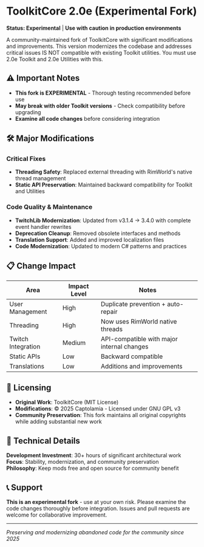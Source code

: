 # ToolkitCore 2.0e (Experimental Fork)

**Status: Experimental** | **Use with caution in production environments**

A community-maintained fork of ToolkitCore with significant modifications and improvements. This version modernizes the codebase and addresses critical issues IS NOT compatible with existing Toolkit utilities.
You must use 2.0e Toolkit and 2.0e Utilities with this.

## ⚠️ Important Notes

- **This fork is EXPERIMENTAL** - Thorough testing recommended before use
- **May break with older Toolkit versions** - Check compatibility before upgrading
- **Examine all code changes** before considering integration

## 🛠 Major Modifications

### Critical Fixes
- **Threading Safety**: Replaced external threading with RimWorld's native thread management
- **Static API Preservation**: Maintained backward compatibility for Toolkit and Utilities

### Code Quality & Maintenance
- **TwitchLib Modernization**: Updated from v3.1.4 → 3.4.0 with complete event handler rewrites
- **Deprecation Cleanup**: Removed obsolete interfaces and methods
- **Translation Support**: Added and improved localization files
- **Code Modernization**: Updated to modern C# patterns and practices

## 📋 Change Impact

| Area | Impact Level | Notes |
|------|-------------|-------|
| User Management | High | Duplicate prevention + auto-repair |
| Threading | High | Now uses RimWorld native threads |
| Twitch Integration | Medium | API-compatible with major internal changes |
| Static APIs | Low | Backward compatible |
| Translations | Low | Additions and improvements |

## 📄 Licensing

- **Original Work**: ToolkitCore (MIT License)
- **Modifications**: © 2025 Captolamia - Licensed under GNU GPL v3
- **Community Preservation**: This fork maintains all original copyrights while adding substantial new work

## 🔧 Technical Details

**Development Investment**: 30+ hours of significant architectural work  
**Focus**: Stability, modernization, and community preservation  
**Philosophy**: Keep mods free and open source for community benefit

## 📞 Support

**This is an experimental fork** - use at your own risk. Please examine the code changes thoroughly before integration. Issues and pull requests are welcome for collaborative improvement.

---

*Preserving and modernizing abandoned code for the community since 2025*
